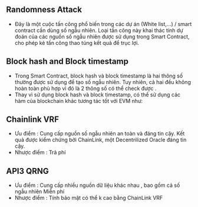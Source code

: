 ## Randomness Attack 
  - Đây là một cuộc tấn công phổ biến trong các dự án (White list,...) / smart contract cần dùng số ngẫu nhiên. Loại tấn công này khai thác tính dự đoán của các nguồn số ngẫu nhiên được sử dụng trong Smart Contract, cho phép kẻ tấn công thao túng kết quả để trục lợi.
## Block hash and Block timestamp
  - Trong Smart Contract, block hash và block timestamp là hai thông số thường được sử dụng để tạo số ngẫu nhiên. Tuy nhiên, cả hai đều không hoàn toàn phù hợp vì đó là 2 thông số có thể check được .
  - Thay vì sử dụng block hash và block timestamp, có thể sử dụng các hàm của blockchain khác tương tác tốt với EVM như:

## Chainlink VRF
   - Ưu điểm :
     Cung cấp nguồn số ngẫu nhiên an toàn và đáng tin cậy.
     Kết quả được kiểm chứng bởi ChainLink, một Decentrilized Oracle đáng tin cậy.
   - Nhược điểm :
     Trả phí
## API3 QRNG
   - Ưu điểm :
     Cung cấp nhiều nguồn dữ liệu khác nhau , bao gồm cả số ngẫu nhiên
     Miễn phí
   - Nhược điểm :
     Tính bảo mật có thể k cao bằng ChainLink VRF
